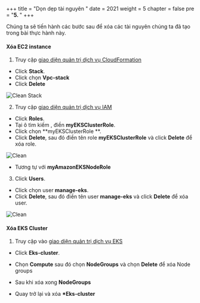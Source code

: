 +++
title = "Dọn dẹp tài nguyên  "
date = 2021
weight = 5
chapter = false
pre = "<b>5. </b>"
+++

Chúng ta sẽ tiến hành các bước sau để xóa các tài nguyên chúng ta đã tạo trong bài thực hành này.

#### Xóa EC2 instance

1. Truy cập [giao diện quản trị dịch vụ CloudFormation](https://ap-southeast-1.console.aws.amazon.com/cloudformation/home?region=ap-southeast-1)

- Click **Stack**.
- Click chọn **Vpc-stack**
- Click **Delete**

![Clean Stack](/images/5.cleanup/5.deletestack.png)

2. Truy cập [giao diện quản trị dịch vụ IAM](https://console.aws.amazon.com/iamv2/home#/home)

- Click **Roles**.
- Tại ô tìm kiếm , điền **myEKSClusterRole**.
- Click chọn **myEKSClusterRole **.
- Click **Delete**, sau đó điền tên role **myEKSClusterRole** và click **Delete** để xóa role.

![Clean](/images/5.cleanup/5.cleanrole.png)

- Tương tự với **myAmazonEKSNodeRole**

3. Click **Users**.

- Click chọn user **manage-eks**.
- Click **Delete**, sau đó điền tên user **manage-eks** và click **Delete** để xóa user.

![Clean](/images/5.cleanup/5.deleteuser.png)

#### Xóa EKS Cluster

1. Truy cập vào [giao diện quản trị dịch vụ EKS](https://ap-southeast-1.console.aws.amazon.com/eks/home?region=ap-southeast-1)

- Click **Eks-cluster**.
- Chọn **Compute** sau đó chọn **NodeGroups** và chọn **Delete** để xóa Node groups
- Sau khi xóa xong **NodeGroups**

- Quay trở lại và xóa **\*Eks-cluster**
